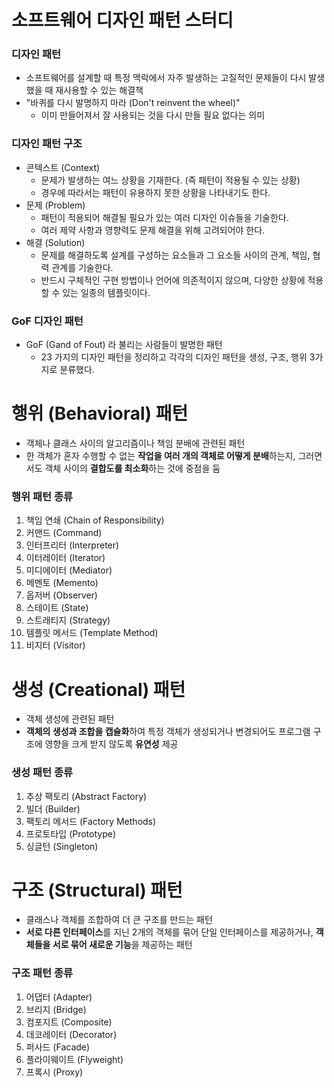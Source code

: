 # 소프트웨어 디자인 패턴 스터디
### 디자인 패턴
* 소프트웨어를 설계할 때 특정 맥락에서 자주 발생하는 고질적인 문제들이 다시 발생했을 때 재사용할 수 있는 해결책
* "바퀴를 다시 발명하지 마라 (Don't reinvent the wheel)"
	* 이미 만들어져서 잘 사용되는 것을 다시 만들 필요 없다는 의미
### 디자인 패턴 구조
* 콘텍스트 (Context)
	* 문제가 발생하는 여느 상황을 기재한다. (즉 패턴이 적용될 수 있는 상황)
	* 경우에 따라서는 패턴이 유용하지 못한 상황을 나타내기도 한다.
* 문제 (Problem)
	* 패턴이 적용되어 해결될 필요가 있는 여러 디자인 이슈들을 기술한다.
	* 여러 제약 사항과 영향력도 문제 해결을 위해 고려되어야 한다.
* 해결 (Solution)
	* 문제를 해결하도록 설계를 구성하는 요소들과 그 요소들 사이의 관계, 책임, 협력 관계를 기술한다.
	* 반드시 구체적인 구현 방법이나 언어에 의존적이지 않으며, 다양한 상황에 적용할 수 있는 일종의 템플릿이다.
### GoF 디자인 패턴
* GoF (Gand of Fout) 라 불리는 사람들이 발명한 패턴
    * 23 가지의 디자인 패턴을 정리하고 각각의 디자인 패턴을 생성, 구조, 행위 3가지로 분류했다.
# 행위 (Behavioral) 패턴
* 객체나 클래스 사이의 알고리즘이나 책임 분배에 관련된 패턴
* 한 객체가 혼자 수행할 수 없는 **작업을 여러 개의 객체로 어떻게 분배**하는지, 그러면서도 객체 사이의 **결합도를 최소화**하는 것에 중점을 둠
### 행위 패턴 종류
1. 책임 연쇄 (Chain of Responsibility)
2. 커맨드 (Command)
3. 인터프리터 (Interpreter)
4. 이터레이터 (Iterator)
5. 미디에이터 (Mediator)
6. 메멘토 (Memento)
7. 옵저버 (Observer)
8. 스테이트 (State)
9. 스트래티지 (Strategy)
10. 템플릿 메서드 (Template Method)
11. 비지터 (Visitor)
# 생성 (Creational) 패턴
* 객체 생성에 관련된 패턴
* **객체의 생성과 조합을 캡슐화**하여 특정 객체가 생성되거나 변경되어도 프로그램 구조에 영향을 크게 받지 않도록 **유연성** 제공
### 생성 패턴 종류
1. 추상 팩토리 (Abstract Factory)
2. 빌더 (Builder)
3. 팩토리 메서드 (Factory Methods)
4. 프로토타입 (Prototype)
5. 싱글턴 (Singleton)
# 구조 (Structural) 패턴
* 클래스나 객체를 조합하여 더 큰 구조를 만드는 패턴
* **서로 다른 인터페이스**를 지닌 2개의 객체를 묶어 단일 인터페이스를 제공하거나, **객체들을 서로 묶어 새로운 기능**을 제공하는 패턴
### 구조 패턴 종류
1. 어댑터 (Adapter)
2. 브리지 (Bridge)
3. 컴포지트 (Composite)
4. 데코레이터 (Decorator)
5. 퍼사드 (Facade)
6. 플라이웨이트 (Flyweight)
7. 프록시 (Proxy)